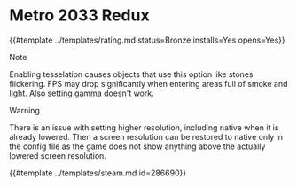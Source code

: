 # Metro 2033 Redux
<!-- script:Aliases [] -->

{{#template ../templates/rating.md status=Bronze installs=Yes opens=Yes}}

> [!NOTE]
> Enabling tesselation causes objects that use this option like stones flickering. FPS may drop significantly when entering areas full of smoke and light. Also setting gamma doesn't work.

> [!WARNING]
> There is an issue with setting higher resolution, including native when it is already lowered. Then a screen resolution can be restored to native only in the config file as the game does not show anything above the actually lowered screen resolution.


{{#template ../templates/steam.md id=286690}}
